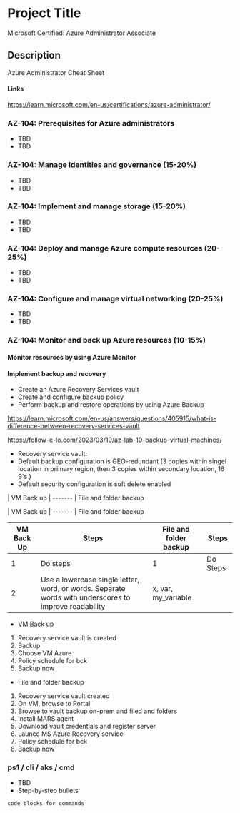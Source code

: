 # Project Title

Microsoft Certified: Azure Administrator Associate

## Description

Azure Administrator Cheat Sheet

#### Links

https://learn.microsoft.com/en-us/certifications/azure-administrator/


### AZ-104: Prerequisites for Azure administrators

* TBD
* TBD

### AZ-104: Manage identities and governance (15-20%)

* TBD
* TBD

### AZ-104: Implement and manage storage (15-20%)

* TBD
* TBD

### AZ-104: Deploy and manage Azure compute resources (20-25%)

* TBD
* TBD

### AZ-104: Configure and manage virtual networking (20-25%)

* TBD
* TBD

### AZ-104: Monitor and back up Azure resources (10-15%)

#### Monitor resources by using Azure Monitor
#### Implement backup and recovery

* Create an Azure Recovery Services vault
* Create and configure backup policy
* Perform backup and restore operations by using Azure Backup

https://learn.microsoft.com/en-us/answers/questions/405915/what-is-difference-between-recovery-services-vault

https://follow-e-lo.com/2023/03/19/az-lab-10-backup-virtual-machines/


* Recovery service vault:
* Default backup configuration is GEO-redundant (3 copies within singel location in primary region, then 3 copies within secondary location, 16 9's )
* Default security configuration is soft delete enabled


| VM Back up   | ------- | File and folder backup

| VM Back up   | ------- | File and folder backup


| VM Back Up | Steps | File and folder backup | Steps
| ---- | ----------- | ------- | -----------
| 1 | Do steps | 1 | Do Steps
| 2 | Use a lowercase single letter, word, or words. Separate words with underscores to improve readability | x, var, my_variable



* VM Back up
1. Recovery service vault is created
2. Backup
3. Choose VM Azure
5. Policy schedule for bck
6. Backup now

* File and folder backup
1. Recovery service vault created
2. On VM, browse to Portal
3. Browse to vault backup on-prem and filed and folders
4. Install MARS agent
5. Download vault credentials and register server
6. Launce MS Azure Recovery service
7. Policy schedule for bck
8. Backup now 

### ps1 / cli / aks / cmd

* TBD
* Step-by-step bullets

```
code blocks for commands
```